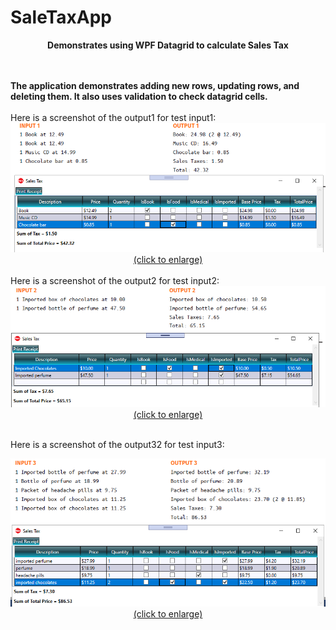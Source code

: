 # SaleTaxApp
<p align="center"><strong>Demonstrates using WPF Datagrid to calculate Sales Tax</strong></p> 
<br /><br />
<strong>The application demonstrates adding new rows, updating rows, and deleting them. It also uses validation to check datagrid cells. </strong>
<br /><br />
Here is a screenshot of the output1 for test input1:<br />
<center>
<a href="https://github.com/harvey007y/SalesTaxApp/blob/master/Images/Output1.PNG" target="_blank"><img src="https://github.com/harvey007y/SalesTaxApp/blob/master/Images/Output1.PNG" border="0" alt="Screenshot for test input1 and output1" width="800px"/><br />(click to enlarge)</a>
 <br /><br /></center>
 Here is a screenshot of the output2 for test input2:<br />
<center>
<a href="https://github.com/harvey007y/SalesTaxApp/blob/master/Images/Output2.PNG" target="_blank"><img src="https://github.com/harvey007y/SalesTaxApp/blob/master/Images/Output2.PNG" border="0" alt="Screenshot for test input2 and output2" width="800px"/><br />(click to enlarge)</a>
 <br /><br /></center>
 
 Here is a screenshot of the output32 for test input3:<br />
<center>
<a href="https://github.com/harvey007y/SalesTaxApp/blob/master/Images/Output3.PNG" target="_blank"><img src="https://github.com/harvey007y/SalesTaxApp/blob/master/Images/Output3.PNG" border="0" alt="Screenshot for test input3 and output3" width="800px"/><br />(click to enlarge)</a>
 <br /><br /></center>
